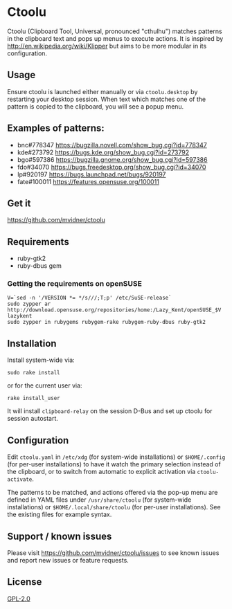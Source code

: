 # Ctoolu

Ctoolu (Clipboard Tool, Universal, pronounced "cthulhu") matches
patterns in the clipboard text and pops up menus to execute actions.
It is inspired by http://en.wikipedia.org/wiki/Klipper but aims to be
more modular in its configuration.

## Usage

Ensure ctoolu is launched either manually or via `ctoolu.desktop` by
restarting your desktop session.  When text which matches one of the
pattern is copied to the clipboard, you will see a popup menu.

## Examples of patterns:

- bnc#778347   https://bugzilla.novell.com/show_bug.cgi?id=778347
- kde#273792   https://bugs.kde.org/show_bug.cgi?id=273792
- bgo#597386   https://bugzilla.gnome.org/show_bug.cgi?id=597386
- fdo#34070    https://bugs.freedesktop.org/show_bug.cgi?id=34070
- lp#920197    https://bugs.launchpad.net/bugs/920197
- fate#100011  https://features.opensuse.org/100011

## Get it

https://github.com/mvidner/ctoolu

## Requirements

- ruby-gtk2
- ruby-dbus gem

### Getting the requirements on openSUSE

    V=`sed -n '/VERSION *= */s///;T;p' /etc/SuSE-release`
    sudo zypper ar http://download.opensuse.org/repositories/home:/Lazy_Kent/openSUSE_$V lazykent
    sudo zypper in rubygems rubygem-rake rubygem-ruby-dbus ruby-gtk2

## Installation

Install system-wide via:

    sudo rake install

or for the current user via:

    rake install_user

It will install `clipboard-relay` on the session D-Bus and set up ctoolu for
session autostart.

## Configuration

Edit `ctoolu.yaml` in `/etc/xdg` (for system-wide installations) or
`$HOME/.config` (for per-user installations) to have it watch the
primary selection instead of the clipboard, or to switch from
automatic to explicit activation via `ctoolu-activate`.

The patterns to be matched, and actions offered via the pop-up menu
are defined in YAML files under `/usr/share/ctoolu` (for system-wide
installations) or `$HOME/.local/share/ctoolu` (for per-user
installations).  See the existing files for example syntax.

## Support / known issues

Please visit https://github.com/mvidner/ctoolu/issues to see known
issues and report new issues or feature requests.

## License

[GPL-2.0](http://www.spdx.org/licenses/GPL-2.0)
